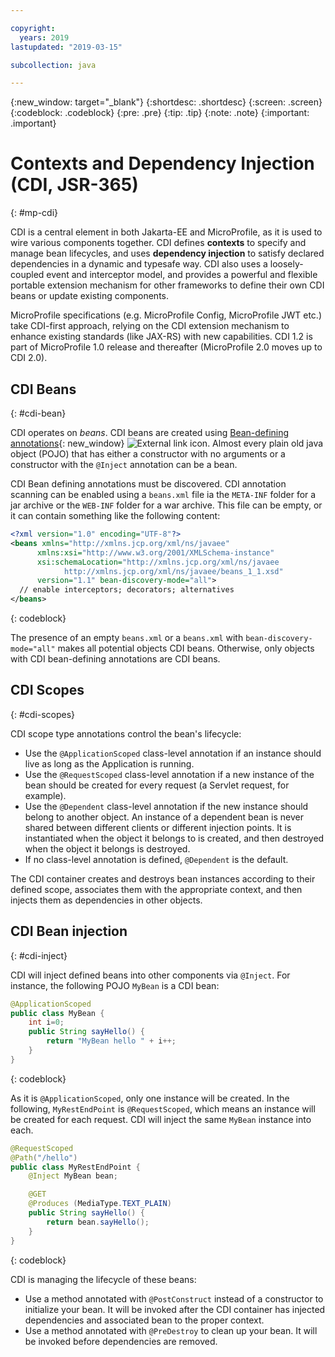 ```yaml
---

copyright:
  years: 2019
lastupdated: "2019-03-15"

subcollection: java

---
```


{:new_window: target="_blank"}
{:shortdesc: .shortdesc}
{:screen: .screen}
{:codeblock: .codeblock}
{:pre: .pre}
{:tip: .tip}
{:note: .note}
{:important: .important}

# Contexts and Dependency Injection (CDI, JSR-365)
{: #mp-cdi}

CDI is a central element in both Jakarta-EE and MicroProfile, as it is used to wire various components together. CDI defines **contexts** to specify and manage bean lifecycles, and uses **dependency injection** to satisfy declared dependencies in a dynamic and typesafe way. CDI also uses a loosely-coupled event and interceptor model, and provides a powerful and flexible portable extension mechanism for other frameworks to define their own CDI beans or update existing components.

MicroProfile specifications (e.g. MicroProfile Config, MicroProfile JWT etc.) take CDI-first approach, relying on the CDI extension mechanism to enhance existing standards (like JAX-RS) with new capabilities. CDI 1.2 is part of MicroProfile 1.0 release and thereafter (MicroProfile 2.0 moves up to CDI 2.0).

## CDI Beans
{: #cdi-bean}

CDI operates on _beans_. CDI beans are created using [Bean-defining annotations](https://docs.jboss.org/cdi/spec/2.0/cdi-spec.html){: new_window} ![External link icon](../icons/launch-glyph.svg "External link icon"). Almost every plain old java object (POJO) that has either a constructor with no arguments or a constructor with the `@Inject` annotation can be a bean.

CDI Bean defining annotations must be discovered. CDI annotation scanning can be enabled using a `beans.xml` file ia the `META-INF` folder for a jar archive or the `WEB-INF` folder for a war archive. This file can be empty, or it can contain something like the following content:

```xml
<?xml version="1.0" encoding="UTF-8"?>
<beans xmlns="http://xmlns.jcp.org/xml/ns/javaee"
      xmlns:xsi="http://www.w3.org/2001/XMLSchema-instance"
      xsi:schemaLocation="http://xmlns.jcp.org/xml/ns/javaee
            http://xmlns.jcp.org/xml/ns/javaee/beans_1_1.xsd"
      version="1.1" bean-discovery-mode="all">
  // enable interceptors; decorators; alternatives
</beans>
```
{: codeblock}

The presence of an empty `beans.xml` or a `beans.xml` with `bean-discovery-mode="all"` makes all potential objects CDI beans. Otherwise, only objects with CDI bean-defining annotations are CDI beans.

## CDI Scopes
{: #cdi-scopes}

CDI scope type annotations control the bean's lifecycle:

* Use the `@ApplicationScoped` class-level annotation if an instance should live as long as the Application is running.
* Use the `@RequestScoped` class-level annotation if a new instance of the bean should be created for every request (a Servlet request, for example).
* Use the `@Dependent` class-level annotation if the new instance should belong to another object. An instance of a dependent bean is never shared between different clients or different injection points. It is instantiated when the object it belongs to is created, and then destroyed when the object it belongs is destroyed.
* If no class-level annotation is defined, `@Dependent` is the default.

The CDI container creates and destroys bean instances according to their defined scope, associates them with the appropriate context, and then injects them as dependencies in other objects.

## CDI Bean injection
{: #cdi-inject}

CDI will inject defined beans into other components via `@Inject`. For instance, the following POJO `MyBean` is a CDI bean:

```java
@ApplicationScoped
public class MyBean {
    int i=0;
    public String sayHello() {
        return "MyBean hello " + i++;
    }
}
```
{: codeblock}

As it is `@ApplicationScoped`, only one instance will be created. In the following, `MyRestEndPoint` is `@RequestScoped`, which means an instance will be created for each request. CDI will inject the same `MyBean` instance into each.

```java
@RequestScoped
@Path("/hello")
public class MyRestEndPoint {
    @Inject MyBean bean;

    @GET
    @Produces (MediaType.TEXT_PLAIN)
    public String sayHello() {
        return bean.sayHello();
    }
}
```
{: codeblock}

CDI is managing the lifecycle of these beans:

* Use a method annotated with `@PostConstruct` instead of a constructor to initialize your bean. It will be invoked after the CDI container has injected dependencies and associated bean to the proper context.
* Use a method annotated with `@PreDestroy` to clean up your bean. It will be invoked before dependencies are removed.
